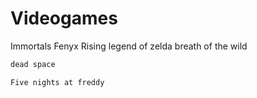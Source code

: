 # Videogames

Immortals Fenyx Rising
legend of zelda breath of the wild

```markdown
dead space
```

```markdown
Five nights at freddy
```